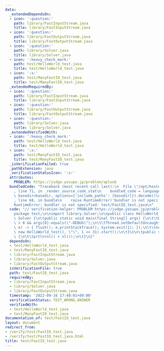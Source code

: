 ```yaml
---
data:
  _extendedDependsOn:
  - icon: ':question:'
    path: library/FastInputStream.java
    title: library/FastInputStream.java
  - icon: ':question:'
    path: library/FastOutputStream.java
    title: library/FastOutputStream.java
  - icon: ':question:'
    path: library/Solver.java
    title: library/Solver.java
  - icon: ':heavy_check_mark:'
    path: test/HelloWorld_test.java
    title: test/HelloWorld_test.java
  - icon: ':x:'
    path: test/ManyFastIO_test.java
    title: test/ManyFastIO_test.java
  _extendedRequiredBy:
  - icon: ':question:'
    path: library/FastInputStream.java
    title: library/FastInputStream.java
  - icon: ':question:'
    path: library/FastOutputStream.java
    title: library/FastOutputStream.java
  - icon: ':question:'
    path: library/Solver.java
    title: library/Solver.java
  _extendedVerifiedWith:
  - icon: ':heavy_check_mark:'
    path: test/HelloWorld_test.java
    title: test/HelloWorld_test.java
  - icon: ':x:'
    path: test/ManyFastIO_test.java
    title: test/ManyFastIO_test.java
  _isVerificationFailed: true
  _pathExtension: java
  _verificationStatusIcon: ':x:'
  attributes:
    PROBLEM: https://judge.yosupo.jp/problem/aplusb
  bundledCode: "Traceback (most recent call last):\n  File \"/opt/hostedtoolcache/Python/3.10.6/x64/lib/python3.10/site-packages/onlinejudge_verify/documentation/build.py\"\
    , line 71, in _render_source_code_stat\n    bundled_code = language.bundle(stat.path,\
    \ basedir=basedir, options={'include_paths': [basedir]}).decode()\n  File \"/opt/hostedtoolcache/Python/3.10.6/x64/lib/python3.10/site-packages/onlinejudge_verify/languages/user_defined.py\"\
    , line 68, in bundle\n    raise RuntimeError('bundler is not specified: {}'.format(str(path)))\n\
    RuntimeError: bundler is not specified: test/FastIO_test.java\n"
  code: "// verification-helper: PROBLEM https://judge.yosupo.jp/problem/aplusb\n\
    package test;\n\nimport library.Solver;\n\npublic class HelloWorld_test extends\
    \ Solver {\n\tpublic static void main(final String[] args) {\n\t\tDEBUG = args.length\
    \ > 0 && args[0].equals(\"-DEBUG\");\n\t\tThread.setDefaultUncaughtExceptionHandler((t,\
    \ e) -> { flush(); e.printStackTrace(); System.exit(1); });\n\t\tnew Thread(null,\
    \ new HelloWorld_test(), \"\", 1 << 31).start();\n\t}\n\n\tpublic void solve()\
    \ {\n\t\tprtln(nl() + nl());\n\t}\n}"
  dependsOn:
  - test/HelloWorld_test.java
  - test/ManyFastIO_test.java
  - library/FastInputStream.java
  - library/Solver.java
  - library/FastOutputStream.java
  isVerificationFile: true
  path: test/FastIO_test.java
  requiredBy:
  - library/FastInputStream.java
  - library/Solver.java
  - library/FastOutputStream.java
  timestamp: '2022-09-16 17:40:01+09:00'
  verificationStatus: TEST_WRONG_ANSWER
  verifiedWith:
  - test/HelloWorld_test.java
  - test/ManyFastIO_test.java
documentation_of: test/FastIO_test.java
layout: document
redirect_from:
- /verify/test/FastIO_test.java
- /verify/test/FastIO_test.java.html
title: test/FastIO_test.java
---
```

